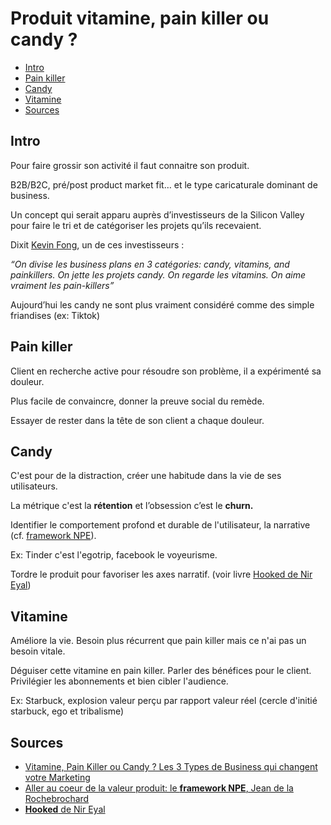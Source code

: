 # Produit vitamine, pain killer ou candy ?

  - [Intro](#intro)
  - [Pain killer](#pain-killer)
  - [Candy](#candy)
  - [Vitamine](#vitamine)
  - [Sources](#sources)


## Intro

Pour faire grossir son activité il faut connaitre son produit. 

B2B/B2C, pré/post product market fit… et le type caricaturale dominant de business.

Un concept qui serait apparu auprès d’investisseurs de la Silicon Valley pour faire le tri et de catégoriser les projets qu’ils recevaient.

Dixit [Kevin Fong](https://www.linkedin.com/in/kevin-fong-8b2a/), un de ces investisseurs : 

*“On divise les business plans en 3 catégories: candy, vitamins, and painkillers. On jette les projets candy. On regarde les vitamins. On aime vraiment les pain-killers”*

Aujourd’hui les candy ne sont plus vraiment considéré comme des simple friandises (ex: Tiktok)

## Pain killer

Client en recherche active pour résoudre son problème, il a expérimenté sa douleur.

Plus facile de convaincre, donner la preuve social du remède. 

Essayer de rester dans la tête de son client a chaque douleur.

## Candy

C'est pour de la distraction, créer une habitude dans la vie de ses utilisateurs. 

La métrique c'est la **rétention** et l’obsession c’est le **churn.** 

Identifier le comportement profond et durable de l'utilisateur, la narrative (cf. [framework NPE](#sources)). 

Ex: Tinder c'est l'egotrip, facebook le voyeurisme.

Tordre le produit pour favoriser les axes narratif. (voir livre [Hooked de Nir Eyal](#sources))

## Vitamine

Améliore la vie. Besoin plus récurrent que pain killer mais ce n'ai pas un besoin vitale. 

Déguiser cette vitamine en pain killer. Parler des bénéfices pour le client. Privilégier les abonnements et bien cibler l'audience.

Ex: Starbuck, explosion valeur perçu par rapport valeur réel (cercle d'initié starbuck, ego et tribalisme)

## Sources

- [Vitamine, Pain Killer ou Candy ? Les 3 Types de Business qui changent votre Marketing](https://www.youtube.com/watch?v=2cLj0JtDYSM&ab_channel=YannLeonardi-GrowthMarketing)
- [Aller au coeur de la valeur produit: le **framework NPE**, Jean de la Rochebrochard](https://www.youtube.com/watch?v=9GSk1vLApsI&ab_channel=LaProductConf-LPC)
- [**Hooked** de Nir Eyal](https://www.goodreads.com/en/book/show/22668729)
  